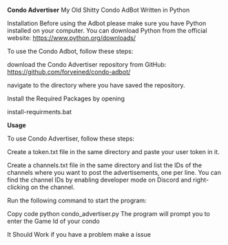 **Condo Advertiser**
My Old Shitty Condo AdBot Written in Python

Installation
Before using the Adbot please make sure you have Python installed on your computer. You can download Python from the official website: https://www.python.org/downloads/

To use the Condo Adbot, follow these steps:

download the Condo Advertiser repository from GitHub: https://github.com/forveined/condo-adbot/

navigate to the directory where you have saved the repository.

Install the Required Packages by opening

install-requirments.bat

**Usage**

To use Condo Advertiser, follow these steps:

Create a token.txt file in the same directory and paste your user token in it.

Create a channels.txt file in the same directory and list the IDs of the channels where you want to post the advertisements, one per line. You can find the channel IDs by enabling developer mode on Discord and right-clicking on the channel.

Run the following command to start the program:

Copy code
python condo_advertiser.py
The program will prompt you to enter the Game Id of your condo

It Should Work if you have a problem make a issue
